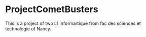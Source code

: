# ProjectCometBusters
This is a project of two L1 informartique from fac des sciences et technologie of Nancy.
